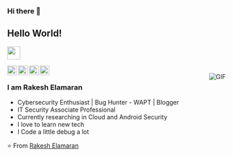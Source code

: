 ### Hi there 👋

<!--
**rakeshelamaran98/rakeshelamaran98** is a ✨ _special_ ✨ repository because its `README.md` (this file) appears on your GitHub profile.

Here are some ideas to get you started:

- 🔭 I’m currently working on ...
- 🌱 I’m currently learning ...
- 👯 I’m looking to collaborate on ...
- 🤔 I’m looking for help with ...
- 💬 Ask me about ...
- 📫 How to reach me: ...
- 😄 Pronouns: ...
- ⚡ Fun fact: ...
-->


## Hello World! 

<img src="https://www.google.com/url?sa=i&url=https%3A%2F%2Frakeshelamaran.tech%2F&psig=AOvVaw1MhBVJrbnVkajr3H8WsXo3&ust=1603990774312000&source=images&cd=vfe&ved=0CAIQjRxqFwoTCKi4u8Lh1-wCFQAAAAAdAAAAABAD" width="30px"></h2>

<a href="https://twitter.com/RakeshElamaran3">
  <img align="left" alt="Rakesh's Twitter" width="22px" src="https://cdn.jsdelivr.net/npm/simple-icons@v3/icons/twitter.svg" />
</a>
<a href="https://www.linkedin.com/in/rakeshelamaran98/">
  <img align="left" alt="Rakesh's Linkdein" width="22px" src="https://cdn.jsdelivr.net/npm/simple-icons@v3/icons/linkedin.svg" />
</a>
<a href="https://github.com/rakeshelamaran98">
  <img align="left" alt="Rakesh's Github" width="22px" src="https://cdn.jsdelivr.net/npm/simple-icons@v3/icons/github.svg" />
</a>
<a href="https://t.me/RakeshElamaran">
  <img align="left" alt="Rakesh's Telegram" width="22px" src="https://cdn.jsdelivr.net/npm/simple-icons@v3/icons/telegram.svg" />
</a>
<br />
<img align="right" alt="GIF" src="https://media.giphy.com/media/13HgwGsXF0aiGY/giphy.gif" />

### I am Rakesh Elamaran
- Cybersecurity Enthusiast | Bug Hunter - WAPT | Blogger
- IT Security Associate Professional
- Currently researching in Cloud and Android Security
- I love to learn new tech
- I Code a little debug a lot

⭐️ From [Rakesh Elamaran](http://rakeshelamaran.tech/)
